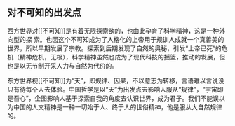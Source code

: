 ## 对不可知的出发点
西方世界对[[不可知]]是有着无限探索欲的，也由此孕育了科学精神，这是一种外向型的探
索。也因这个不可知成为了人格化的上帝用于规训人成就一个真善美的世界，所以早期发展了宗教。探索到后期发现了自然的奥秘，引发“上帝已死”的危机（精神危机，无根），科学精神虽然也成为了现代科技的摇篮，推动的发展，但也是以无节制开采人力与自然为代价的。

东方世界视[[不可知]]为“天”，即规律、因果，不以意志为转移，言语难以言说没只有待每个人去体验。中国哲学是以“天”为出发点去影响人服从“规律”，“宇宙即是吾心”，企图影响人基于探索自我的角度去认识世界，成为君子。我们不能误以为中国的人文精神是一种一切始于人、终于人的世俗精神，他是服从大自然规律的。